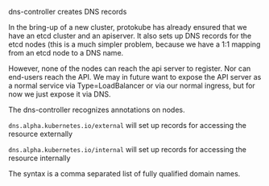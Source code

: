 dns-controller creates DNS records

In the bring-up of a new cluster, protokube has already ensured that we have an etcd cluster and an apiserver.  It also
sets up DNS records for the etcd nodes (this is a much simpler problem, because we have a 1:1 mapping from an etcd
node to a DNS name.

However, none of the nodes can reach the api server to register.  Nor can end-users reach the API.  We may in future
want to expose the API server as a normal service via Type=LoadBalancer or via our normal ingress, but for now
we just expose it via DNS.

The dns-controller recognizes annotations on nodes.

`dns.alpha.kubernetes.io/external` will set up records for accessing the resource externally

`dns.alpha.kubernetes.io/internal` will set up records for accessing the resource internally

The syntax is a comma separated list of fully qualified domain names.
